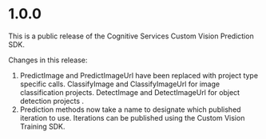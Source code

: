 # 1.0.0
This is a public release of the Cognitive Services Custom Vision Prediction SDK.

Changes in this release:
1) PredictImage and PredictImageUrl have been replaced with project type specific calls.
        ClassifyImage and ClassifyImageUrl for image classification projects.
        DetectImage and DetectImageUrl for object detection projects .
2) Prediction methods now take a name to designate which published iteration to use. Iterations can be published using the Custom Vision Training SDK.